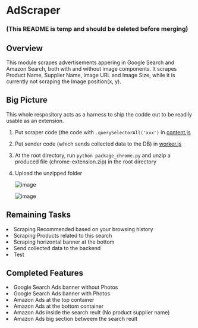 # AdScraper 
### (This README is temp and should be deleted before merging)

## Overview
This module scrapes advertisements appering in Google Search and Amazon Search, both with and without image components.
It scrapes Product Name, Supplier Name, Image URL and Image Size, while it is currently not scraping the Image position(x, y).

## Big Picture

This whole respository acts as a harness to ship the codde out to be readily usable as an extension.

1) Put scraper code (the code with `.querySelectorAll('xxx')` in <a href="https://github.com/Snafkin547/Module-Test-Extension/blob/AD_scraper/modules/AdScraper/js/content.js">content.js</a>

2) Put sender code (which sends collected data to the DB) in <a href="https://github.com/Snafkin547/Module-Test-Extension/blob/AD_scraper/modules/AdScraper/js/worker.js">worker.js </a>

3) At the root directory, run `python package_chrome.py` and unzip a produced file (chrome-extension.zip) in the root directory

4) Upload the unzipped folder 
<ul>

<Step1>

![image](https://user-images.githubusercontent.com/62607343/207383200-c0599d5c-afbe-4905-8968-33c4f03be86e.png)


<Step2>

![image](https://user-images.githubusercontent.com/62607343/207383385-cf3cbc16-852d-4030-80ed-99e886f2b4d6.png)

</ul>

## Remaining Tasks

<li> Scraping Recommended based on your browsing history
<li> Scraping Products related to this search
<li> Scraping horizontal banner at the bottom

<li> Send collected data to the backend

<li> Test
 
## Completed Features

<li> Google Search Ads banner without Photos
<li> Google Search Ads banner with Photos  

<li> Amazon Ads at the top container
<li> Amazon Ads at the bottom container  
<li> Amazon Ads inside the search reult (No product supplier name)
<li> Amazon Ads big section betweem the search reult
  
